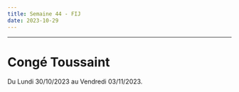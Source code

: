 ```yaml
---
title: Semaine 44 - FIJ
date: 2023-10-29
---
```

---
# Congé Toussaint
Du Lundi 30/10/2023 au Vendredi 03/11/2023.